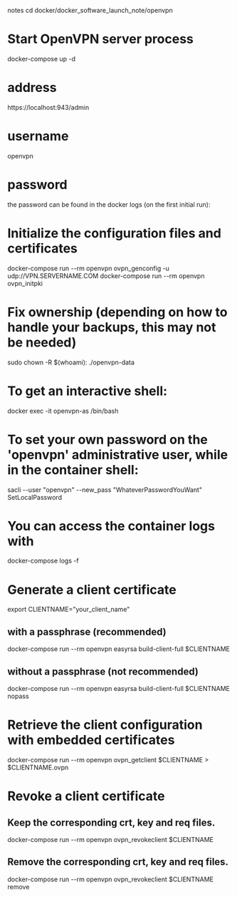 notes
cd docker/docker_software_launch_note/openvpn

# Start OpenVPN server process
docker-compose up -d

# address
https://localhost:943/admin

# username 
openvpn

# password
the password can be found in the docker logs (on the first initial run):


# Initialize the configuration files and certificates
docker-compose run --rm openvpn ovpn_genconfig -u udp://VPN.SERVERNAME.COM
docker-compose run --rm openvpn ovpn_initpki

# Fix ownership (depending on how to handle your backups, this may not be needed)
sudo chown -R $(whoami): ./openvpn-data

# To get an interactive shell:
docker exec -it openvpn-as /bin/bash

# To set your own password on the 'openvpn' administrative user, while in the container shell:
sacli --user "openvpn" --new_pass "WhateverPasswordYouWant" SetLocalPassword

# You can access the container logs with
docker-compose logs -f

# Generate a client certificate
export CLIENTNAME="your_client_name"
## with a passphrase (recommended)
docker-compose run --rm openvpn easyrsa build-client-full $CLIENTNAME
## without a passphrase (not recommended)
docker-compose run --rm openvpn easyrsa build-client-full $CLIENTNAME nopass

# Retrieve the client configuration with embedded certificates
docker-compose run --rm openvpn ovpn_getclient $CLIENTNAME > $CLIENTNAME.ovpn

# Revoke a client certificate
## Keep the corresponding crt, key and req files.
docker-compose run --rm openvpn ovpn_revokeclient $CLIENTNAME
## Remove the corresponding crt, key and req files.
docker-compose run --rm openvpn ovpn_revokeclient $CLIENTNAME remove
